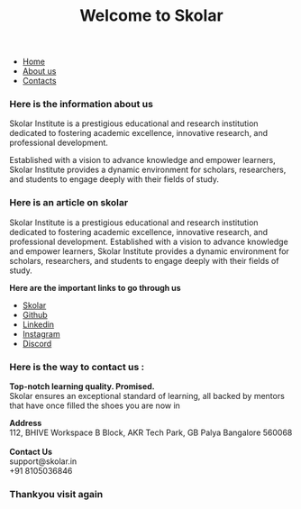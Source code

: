 <!DOCTYPE html>
<html lang="en">
<head>
    <meta charset="UTF-8">
    <meta name="viewport" content="width=device-width, initial-scale=1.0">
    <title>Assignment 9</title>
</head>
<body>
    <header><h1>Welcome to Skolar</h1></header>
   <div><nav>
        <ul>
            <li><a href="#home">Home</a></li>
            <li><a href="#about">About us</a></li>
            <li><a href="#contacts">Contacts</a></li>
        </ul>
    </nav></div>
    <div>
        <section id="home">
            <h3>Here is the information about us</h3>
            <p>Skolar Institute is a prestigious educational and research institution dedicated to fostering academic excellence, innovative research, and professional development.</p><p>Established with a vision to advance knowledge and empower learners, Skolar Institute provides a dynamic environment for scholars, researchers, and students to engage deeply with their fields of study.</p>
        </section>
    </div>
    <section id="about">
    <div>
        <h3>Here is an article on skolar</h3>
        <article>Skolar Institute is a prestigious educational and research institution dedicated to fostering academic excellence, innovative research, and professional development. Established with a vision to advance knowledge and empower learners, Skolar Institute provides a dynamic environment for scholars, researchers, and students to engage deeply with their fields of study.</article>
    </div>
    <aside>
        <p><b>Here are the important links to go through us</b></p>
           <ul>
            <li><a href="https://live.skolar.in/student/classes">Skolar</a></li>
            <li><a href="https://github.com/">Github</a></li>
            <li><a href="https://www.linkedin.com/company/skolar-in/">Linkedin</a></li>
            <li><a href="https://instagram.com/skolar.in?igshid=YmMyMTA2M2Y=">Instagram</a></li>
            <li><a href="https://discord.gg/B4XMvCFYRd">Discord</a></li></ul> 
    </aside>
    </section>
    <footer id="contacts">
        <h3>Here is the way to contact us :</h3>
        <p><b>
            Top-notch learning quality. Promised.</b><br>
            Skolar ensures an exceptional standard of learning, all backed by mentors that have once filled the shoes you are now in</p>
           <b> Address </b><br>
            112, BHIVE Workspace B Block, AKR Tech Park, GB Palya Bangalore 560068 <br><br>
            <b>Contact Us</b><br>
            support@skolar.in <br>+91 8105036846 <br>
        <h3>Thankyou visit again</h3>
    </footer>
</body>
</html>
